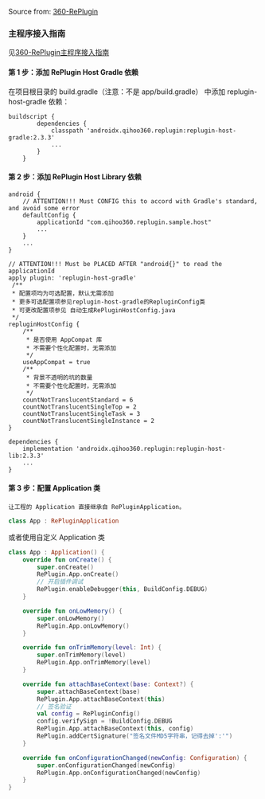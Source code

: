 Source from: [360-RePlugin](https://github.com/Qihoo360/RePlugin)

### 主程序接入指南
见[360-RePlugin主程序接入指南](https://github.com/Qihoo360/RePlugin/wiki/主程序接入指南)

#### 第 1 步：添加 RePlugin Host Gradle 依赖
在项目根目录的 build.gradle（注意：不是 app/build.gradle） 中添加 replugin-host-gradle 依赖：
```Gradle
buildscript {
        dependencies {
            classpath 'androidx.qihoo360.replugin:replugin-host-gradle:2.3.3'
            ...
        }
    }
```

#### 第 2 步：添加 RePlugin Host Library 依赖
```Gradle
android {
    // ATTENTION!!! Must CONFIG this to accord with Gradle's standard, and avoid some error
    defaultConfig {
        applicationId "com.qihoo360.replugin.sample.host"
        ...
    }
    ...
}

// ATTENTION!!! Must be PLACED AFTER "android{}" to read the applicationId
apply plugin: 'replugin-host-gradle'
 /**
 * 配置项均为可选配置，默认无需添加
 * 更多可选配置项参见replugin-host-gradle的RepluginConfig类
 * 可更改配置项参见 自动生成RePluginHostConfig.java
 */
repluginHostConfig {
    /**
     * 是否使用 AppCompat 库
     * 不需要个性化配置时，无需添加
     */
    useAppCompat = true
    /**
     * 背景不透明的坑的数量
     * 不需要个性化配置时，无需添加
     */
    countNotTranslucentStandard = 6
    countNotTranslucentSingleTop = 2
    countNotTranslucentSingleTask = 3
    countNotTranslucentSingleInstance = 2
}

dependencies {
    implementation 'androidx.qihoo360.replugin:replugin-host-lib:2.3.3'
    ...
}
```

#### 第 3 步：配置 Application 类
    让工程的 Application 直接继承自 RePluginApplication。
```Kotlin
class App : RePluginApplication
```
或者使用自定义 Application 类
```Kotlin
class App : Application() {
    override fun onCreate() {
        super.onCreate()
        RePlugin.App.onCreate()
        // 开启插件调试
        RePlugin.enableDebugger(this, BuildConfig.DEBUG)
    }

    override fun onLowMemory() {
        super.onLowMemory()
        RePlugin.App.onLowMemory()
    }

    override fun onTrimMemory(level: Int) {
        super.onTrimMemory(level)
        RePlugin.App.onTrimMemory(level)
    }

    override fun attachBaseContext(base: Context?) {
        super.attachBaseContext(base)
        RePlugin.App.attachBaseContext(this)
        // 签名验证
        val config = RePluginConfig()
        config.verifySign = !BuildConfig.DEBUG
        RePlugin.App.attachBaseContext(this, config)
        RePlugin.addCertSignature("签名文件MD5字符串，记得去掉':'")
    }

    override fun onConfigurationChanged(newConfig: Configuration) {
        super.onConfigurationChanged(newConfig)
        RePlugin.App.onConfigurationChanged(newConfig)
    }
}
```
